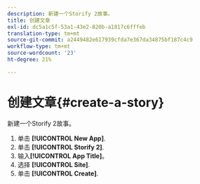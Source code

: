 ```yaml
---
description: 新建一个Storify 2故事。
title: 创建文章
exl-id: dc5a1c5f-53a1-43e2-820b-a1817c6fffeb
translation-type: tm+mt
source-git-commit: a2449482e617939cfda7e367da34875bf187c4c9
workflow-type: tm+mt
source-wordcount: '23'
ht-degree: 21%

---
```


# 创建文章{#create-a-story}

新建一个Storify 2故事。

1. 单击 **[!UICONTROL New App]**.
1. 单击 **[!UICONTROL Storify 2]**.
1. 输入&#x200B;**[!UICONTROL App Title]**。
1. 选择 **[!UICONTROL Site]**.
1. 单击 **[!UICONTROL Create]**.
